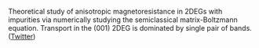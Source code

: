 
Theoretical study of anisotropic magnetoresistance in 2DEGs with impurities via numerically studying the semiclassical matrix-Boltzmann equation. Transport in the (001) 2DEG is dominated by single pair of bands. ([Twitter](https://twitter.com/JoshuahHeath/status/1103126164984528897))
